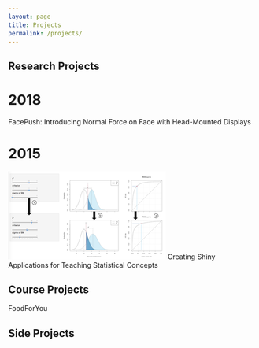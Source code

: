 ```yaml
---
layout: page
title: Projects
permalink: /projects/
---
```


Research Projects
-----------------

2018
====
FacePush: Introducing Normal Force on Face with Head-Mounted Displays

2015
====
![Some text](./_images/sdt.png)
Creating Shiny Applications for Teaching Statistical Concepts

Course Projects
---------------

FoodForYou

Side Projects
-------------